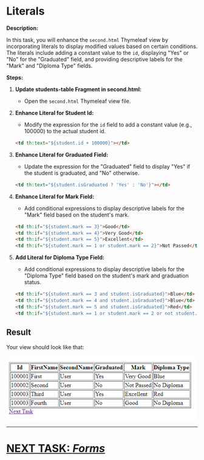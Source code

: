 # Literals

**Description:**

In this task, you will enhance the `second.html` Thymeleaf view by incorporating literals to display modified values based on certain conditions. The literals include adding a constant value to the `id`, displaying "Yes" or "No" for the "Graduated" field, and providing descriptive labels for the "Mark" and "Diploma Type" fields.

**Steps:**

1. **Update students-table Fragment in second.html:**
    - Open the `second.html` Thymeleaf view file.

2. **Enhance Literal for Student Id:**
    - Modify the expression for the `id` field to add a constant value (e.g., 100000) to the actual student id.

   ```html
   <td th:text="${student.id + 100000}"></td>
   ```

3. **Enhance Literal for Graduated Field:**
    - Update the expression for the "Graduated" field to display "Yes" if the student is graduated, and "No" otherwise.

   ```html
   <td th:text="${student.isGraduated ? 'Yes' : 'No'}"></td>
   ```

4. **Enhance Literal for Mark Field:**
    - Add conditional expressions to display descriptive labels for the "Mark" field based on the student's mark.

   ```html
   <td th:if="${student.mark == 3}">Good</td>
   <td th:if="${student.mark == 4}">Very Good</td>
   <td th:if="${student.mark == 5}">Excellent</td>
   <td th:if="${student.mark == 1 or student.mark == 2}">Not Passed</td>
   ```

5. **Add Literal for Diploma Type Field:**
    - Add conditional expressions to display descriptive labels for the "Diploma Type" field based on the student's mark and graduation status.

   ```html
   <td th:if="${student.mark == 3 and student.isGraduated}">Blue</td>
   <td th:if="${student.mark == 4 and student.isGraduated}">Blue</td>
   <td th:if="${student.mark == 5 and student.isGraduated}">Red</td>
   <td th:if="${student.mark == 1 or student.mark == 2 or not student.isGraduated}">No Diploma</td>
   ```

## Result
Your view should look like that:

![second-view-enhanced.png](../../../srcs/thymeleaf/second-view-enhanced.png)

---

# [NEXT TASK: *Forms*](forms.md)